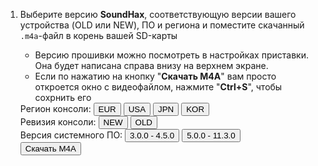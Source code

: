 1. Выберите версию **SoundHax**, соответствующую версии вашего устройства (OLD или NEW), ПО и региона и поместите скачанный `.m4a`-файл в корень вашей SD-карты
    * Версию прошивки можно посмотреть в настройках приставки. Она будет написана справа внизу на верхнем экране.
    * Если по нажатию на кнопку "**Скачать M4A**" вам просто откроется окно с видеофайлом, нажмите "**Ctrl+S**", чтобы сохрнить его
   
    <link href="files/payload/soundhax.css" rel="stylesheet" type="text/css" media="all" />
    <div class="downloads">
        <div class="btn-group region">
            <span>Регион консоли:</span>
            <button class="group selected" id="eur">EUR</button>
            <button class="group" id="usa">USA</button>
            <button class="group" id="jpn">JPN</button>
            <button class="group" id="kor">KOR</button>
        </div>
        <div class="btn-group console">
            <span>Ревизия консоли:</span>
            <button class="group" id="n3ds">NEW</button>
            <button class="group" id="o3ds">OLD</button>
        </div>
        <div class="btn-group firmware">
            <span>Версия системного ПО:</span>
            <button class="group" id="pre5.0">3.0.0 - 4.5.0</button>
            <button class="group" id="post5.0">5.0.0 - 11.3.0</button>
        </div>
        <button id="download" class="round group" href="poop">Скачать M4A</button>
    </div>
    <script src="assets/js/jquery-3.1.1.min.js"></script>
    <script src="assets/js/scripts.js"></script>